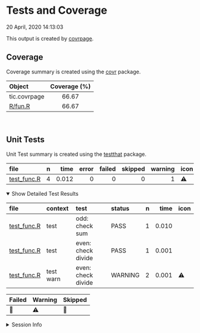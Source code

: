 Tests and Coverage
================
20 April, 2020 14:13:03

This output is created by
[covrpage](https://github.com/metrumresearchgroup/covrpage).

## Coverage

Coverage summary is created using the
[covr](https://github.com/r-lib/covr) package.

| Object                | Coverage (%) |
| :-------------------- | :----------: |
| tic.covrpage          |    66.67     |
| [R/fun.R](../R/fun.R) |    66.67     |

<br>

## Unit Tests

Unit Test summary is created using the
[testthat](https://github.com/r-lib/testthat)
package.

| file                                 | n |  time | error | failed | skipped | warning | icon |
| :----------------------------------- | -: | ----: | ----: | -----: | ------: | ------: | :--- |
| [test\_func.R](testthat/test_func.R) | 4 | 0.012 |     0 |      0 |       0 |       1 | ⚠️   |

<details open>

<summary> Show Detailed Test Results
</summary>

| file                                     | context   | test               | status  | n |  time | icon |
| :--------------------------------------- | :-------- | :----------------- | :------ | -: | ----: | :--- |
| [test\_func.R](testthat/test_func.R#)    | test      | odd: check sum     | PASS    | 1 | 0.010 |      |
| [test\_func.R](testthat/test_func.R#)    | test      | even: check divide | PASS    | 1 | 0.001 |      |
| [test\_func.R](testthat/test_func.R#L22) | test warn | even: check divide | WARNING | 2 | 0.001 | ⚠️   |

| Failed | Warning | Skipped |
| :----- | :------ | :------ |
| 🛑      | ⚠️      | 🔶       |

</details>

<details>

<summary> Session Info
</summary>

| Field    | Value                         |                                                                                                                                                                                                                                  |
| :------- | :---------------------------- | -------------------------------------------------------------------------------------------------------------------------------------------------------------------------------------------------------------------------------- |
| Version  | R version 3.6.2 (2017-01-27)  |                                                                                                                                                                                                                                  |
| Platform | x86\_64-pc-linux-gnu (64-bit) | <a href="https://travis-ci.org/ropenscilabs/tic.covrpage/jobs/677270497" target="_blank"><span title="Built on Travis">![](https://github.com/metrumresearchgroup/covrpage/blob/master/inst/logo/travis.png?raw=true)</span></a> |
| Running  | Ubuntu 16.04.6 LTS            |                                                                                                                                                                                                                                  |
| Language | en\_US                        |                                                                                                                                                                                                                                  |
| Timezone | UTC                           |                                                                                                                                                                                                                                  |

| Package  | Version |
| :------- | :------ |
| testthat | 2.3.2   |
| covr     | 3.5.0   |
| covrpage | 0.0.70  |

</details>

<!--- Final Status : skipped/warning --->
